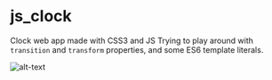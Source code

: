 # js_clock

Clock web app made with CSS3 and JS
Trying to play around with `transition` and `transform` properties, and some ES6 template literals.

![alt-text](http://i.imgur.com/9dmGN50.gif)
